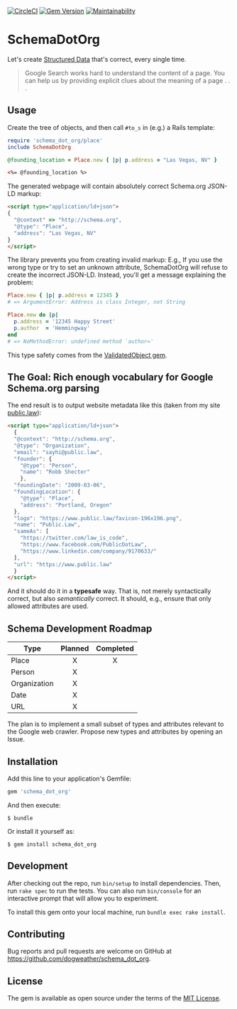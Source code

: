 [![CircleCI](https://circleci.com/gh/dogweather/schema-dot-org.svg?style=svg)](https://circleci.com/gh/dogweather/schema-dot-org) [![Gem Version](https://badge.fury.io/rb/schema_dot_org.svg)](https://badge.fury.io/rb/schema_dot_org) [![Maintainability](https://api.codeclimate.com/v1/badges/e0c60b4cbc998563a484/maintainability)](https://codeclimate.com/github/dogweather/schema-dot-org/maintainability)

# SchemaDotOrg

Let's create [Structured Data](https://developers.google.com/search/docs/guides/intro-structured-data) that's correct,
every single time.

> Google Search works hard to understand the content of a page. You can help us by providing explicit clues about the meaning of a page . . .

## Usage

Create the tree of objects, and then call `#to_s` in (e.g.) a Rails template:

```ruby
require 'schema_dot_org/place'
include SchemaDotOrg

@founding_location = Place.new { |p| p.address = "Las Vegas, NV" }
```

```html
<%= @founding_location %>
```

The generated webpage will contain absolutely correct Schema.org JSON-LD markup:

```html
<script type="application/ld+json">
{
  "@context" => "http://schema.org",
  "@type": "Place",
  "address": "Las Vegas, NV"
}
</script>
```

The library prevents you from creating invalid markup: E.g., If you use the wrong type or try to set an unknown attribute, SchemaDotOrg will
refuse to create the incorrect JSON-LD. Instead, you'll get a message explaining
the problem:

```ruby
Place.new { |p| p.address = 12345 }
# => ArgumentError: Address is class Integer, not String

Place.new do |p|
  p.address = '12345 Happy Street'
  p.author  = 'Hemmingway'
end
# => NoMethodError: undefined method `author='
```

This type safety comes from the [ValidatedObject gem](https://github.com/dogweather/validated_object).

## The Goal: Rich enough vocabulary for Google Schema.org parsing

The end result is to output website metadata like this (taken from my site [public.law](https://www.public.law)):

```html
<script type="application/ld+json">
  {
  "@context": "http://schema.org",
  "@type": "Organization",
  "email": "sayhi@public.law",
  "founder": {
    "@type": "Person",
    "name": "Robb Shecter"
    },
  "foundingDate": "2009-03-06",
  "foundingLocation": {
    "@type": "Place",
    "address": "Portland, Oregon"
  },
  "logo": "https://www.public.law/favicon-196x196.png",
  "name": "Public.Law",
  "sameAs": [
    "https://twitter.com/law_is_code",
    "https://www.facebook.com/PublicDotLaw",
    "https://www.linkedin.com/company/9170633/"
  ],
  "url": "https://www.public.law"
  }
</script>
```

And it should do it in a **typesafe** way. That is, not merely syntactically correct,
but also _semantically_ correct. It should, e.g.,  ensure that only allowed
attributes are used.

## Schema Development Roadmap

| Type | Planned | Completed |
| ---- |:-------:|:---------:|
| Place | X | X |
| Person | X |
| Organization | X |
| Date | X |
| URL | X |

The plan is to implement a small subset of types and attributes relevant to the Google web crawler.
Propose new types and attributes by opening an Issue.

## Installation

Add this line to your application's Gemfile:

```ruby
gem 'schema_dot_org'
```

And then execute:

    $ bundle

Or install it yourself as:

    $ gem install schema_dot_org

## Development

After checking out the repo, run `bin/setup` to install dependencies. Then, run `rake spec` to run the tests. You can also run `bin/console` for an interactive prompt that will allow you to experiment.

To install this gem onto your local machine, run `bundle exec rake install`.

## Contributing

Bug reports and pull requests are welcome on GitHub at https://github.com/dogweather/schema_dot_org.

## License

The gem is available as open source under the terms of the [MIT License](https://opensource.org/licenses/MIT).
